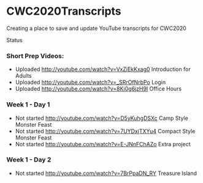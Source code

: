 # CWC2020Transcripts
Creating a place to save and update YouTube transcripts for CWC2020

Status
### Short Prep Videos:
 - Uploaded  http://youtube.com/watch?v=VxZiEkKxag0 Introduction for Adults
 - Uploaded  http://youtube.com/watch?v=_SRrOfNrbPo Login
 - Uploaded  http://youtube.com/watch?v=8Ki0g6jzH9I Office Hours
### Week 1 - Day 1
 - Not started  http://youtube.com/watch?v=D5yKuhgDSXc Camp Style Monster Feast
 - Not started  http://youtube.com/watch?v=7UYDxjTXYu4 Compact Style Monster Feast
 - Not started  http://youtube.com/watch?v=E-JNnFChAZo Extra project 
### Week 1 - Day 2
 - Not started  http://youtube.com/watch?v=7BrPpaDN_RY Treasure Island
